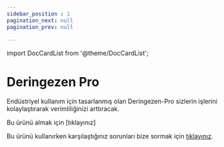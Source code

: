 ```yaml
---
sidebar_position : 1
pagination_next: null
pagination_prev: null

---
```

import DocCardList from '@theme/DocCardList';

# Deringezen Pro

Endüstriyel kullanım için tasarlanmış olan Deringezen-Pro sizlerin işlerini kolaylaştırarak verimliliğinizi arttıracak. 

Bu ürünü almak için [tıklayınız]

Bu ürünü kullanırken karşılaştığınız  sorunları  bize sormak için  [tıklayınız](https://forum.degzrobotics.com/).  

<DocCardList />
